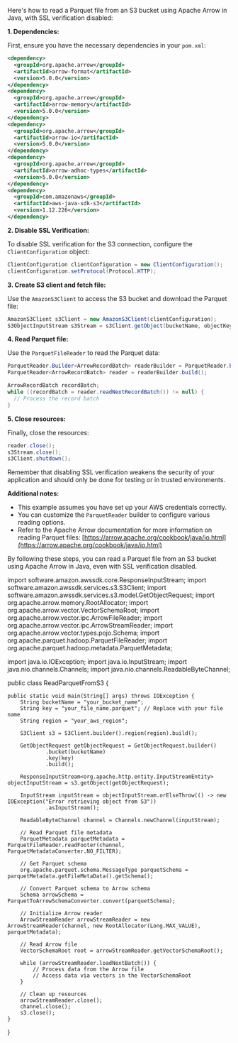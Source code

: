 Here's how to read a Parquet file from an S3 bucket using Apache Arrow in Java, with SSL verification disabled:

**1. Dependencies:**

First, ensure you have the necessary dependencies in your `pom.xml`:

```xml
<dependency>
  <groupId>org.apache.arrow</groupId>
  <artifactId>arrow-format</artifactId>
  <version>5.0.0</version>
</dependency>
<dependency>
  <groupId>org.apache.arrow</groupId>
  <artifactId>arrow-memory</artifactId>
  <version>5.0.0</version>
</dependency>
<dependency>
  <groupId>org.apache.arrow</groupId>
  <artifactId>arrow-io</artifactId>
  <version>5.0.0</version>
</dependency>
<dependency>
  <groupId>org.apache.arrow</groupId>
  <artifactId>arrow-adhoc-types</artifactId>
  <version>5.0.0</version>
</dependency>
<dependency>
  <groupId>com.amazonaws</groupId>
  <artifactId>aws-java-sdk-s3</artifactId>
  <version>1.12.226</version>
</dependency>
```

**2. Disable SSL Verification:**

To disable SSL verification for the S3 connection, configure the `ClientConfiguration` object:

```java
ClientConfiguration clientConfiguration = new ClientConfiguration();
clientConfiguration.setProtocol(Protocol.HTTP);
```

**3. Create S3 client and fetch file:**

Use the `AmazonS3Client` to access the S3 bucket and download the Parquet file:

```java
AmazonS3Client s3Client = new AmazonS3Client(clientConfiguration);
S3ObjectInputStream s3Stream = s3Client.getObject(bucketName, objectKey).getObjectContent();
```

**4. Read Parquet file:**

Use the `ParquetFileReader` to read the Parquet data:

```java
ParquetReader.Builder<ArrowRecordBatch> readerBuilder = ParquetReader.builder(s3Stream);
ParquetReader<ArrowRecordBatch> reader = readerBuilder.build();

ArrowRecordBatch recordBatch;
while ((recordBatch = reader.readNextRecordBatch()) != null) {
  // Process the record batch
}
```

**5. Close resources:**

Finally, close the resources:

```java
reader.close();
s3Stream.close();
s3Client.shutdown();
```

Remember that disabling SSL verification weakens the security of your application and should only be done for testing or in trusted environments.

**Additional notes:**

* This example assumes you have set up your AWS credentials correctly.
* You can customize the `ParquetReader` builder to configure various reading options.
* Refer to the Apache Arrow documentation for more information on reading Parquet files: [https://arrow.apache.org/cookbook/java/io.html](https://arrow.apache.org/cookbook/java/io.html)

By following these steps, you can read a Parquet file from an S3 bucket using Apache Arrow in Java, even with SSL verification disabled.



import software.amazon.awssdk.core.ResponseInputStream;
import software.amazon.awssdk.services.s3.S3Client;
import software.amazon.awssdk.services.s3.model.GetObjectRequest;
import org.apache.arrow.memory.RootAllocator;
import org.apache.arrow.vector.VectorSchemaRoot;
import org.apache.arrow.vector.ipc.ArrowFileReader;
import org.apache.arrow.vector.ipc.ArrowStreamReader;
import org.apache.arrow.vector.types.pojo.Schema;
import org.apache.parquet.hadoop.ParquetFileReader;
import org.apache.parquet.hadoop.metadata.ParquetMetadata;

import java.io.IOException;
import java.io.InputStream;
import java.nio.channels.Channels;
import java.nio.channels.ReadableByteChannel;

public class ReadParquetFromS3 {

    public static void main(String[] args) throws IOException {
        String bucketName = "your_bucket_name";
        String key = "your_file_name.parquet"; // Replace with your file name
        String region = "your_aws_region";

        S3Client s3 = S3Client.builder().region(region).build();

        GetObjectRequest getObjectRequest = GetObjectRequest.builder()
                .bucket(bucketName)
                .key(key)
                .build();

        ResponseInputStream<org.apache.http.entity.InputStreamEntity> objectInputStream = s3.getObject(getObjectRequest);

        InputStream inputStream = objectInputStream.orElseThrow(() -> new IOException("Error retrieving object from S3"))
                .asInputStream();

        ReadableByteChannel channel = Channels.newChannel(inputStream);

        // Read Parquet file metadata
        ParquetMetadata parquetMetadata = ParquetFileReader.readFooter(channel, ParquetMetadataConverter.NO_FILTER);

        // Get Parquet schema
        org.apache.parquet.schema.MessageType parquetSchema = parquetMetadata.getFileMetaData().getSchema();

        // Convert Parquet schema to Arrow schema
        Schema arrowSchema = ParquetToArrowSchemaConverter.convert(parquetSchema);

        // Initialize Arrow reader
        ArrowStreamReader arrowStreamReader = new ArrowStreamReader(channel, new RootAllocator(Long.MAX_VALUE), parquetMetadata);

        // Read Arrow file
        VectorSchemaRoot root = arrowStreamReader.getVectorSchemaRoot();

        while (arrowStreamReader.loadNextBatch()) {
            // Process data from the Arrow file
            // Access data via vectors in the VectorSchemaRoot
        }

        // Clean up resources
        arrowStreamReader.close();
        channel.close();
        s3.close();
    }
}

